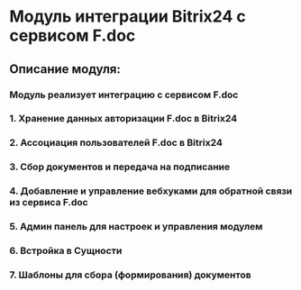 # Модуль интеграции Bitrix24 с сервисом F.doc

## Описание модуля:
### Модуль реализует интеграцию с сервисом F.doc
### 1. Хранение данных авторизации F.doc в Bitrix24
### 2. Ассоциация пользователей F.doc в Bitrix24
### 3. Сбор документов и передача на подписание
### 4. Добавление и управление вебхуками для обратной связи из сервиса F.doc
### 5. Админ панель для настроек и управления модулем
### 6. Встройка в Сущности 
### 7. Шаблоны для сбора (формирования) документов